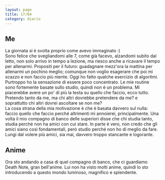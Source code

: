 ```yaml
--- 
layout: page
title: 17/04
category: diario
---
```


## Me

La giornata si è svolta proprio come avevo immaginato :)  
Sono felice che svegliandomi alle 7, come già facevo, alzandomi subito dal
letto, non solo arrivo in tempo a lezione, ma riesco anche a ricavare il tempo
per allenarmi. Propositi per il futuro: guadagnare mezz'ora la mattina per
allenarmi un pochino meglio; comunque non voglio esagerare che poi mi scazzo e
non faccio più niente. Oggi ho fatto qualche esercizio di algoritmi. Purtroppo
ho la sensazione di essere poco concentrato. Le mie routine sono fortemente
basate sullo studio, quindi non è un problema. Mi piacerebbe avere un po' di più
la testa su quello che faccio, ecco tutto. Pretendo tanto da me, ma chi altri
dovrebbe pretendere da me? e soprattutto chi altri dovrei ascoltare se non me?  
La cosa strana della mia motivazione è che è basata davvero sul nulla: faccio
quello che faccio perché altrimenti mi annoierei, principalmente. Una volta il
mio compagno di banco delle superiori disse che chi studia tanto, studia perché
non ha amici con cui stare. In parte è vero, non credo che gli amici siano così
fondamentali, però studio perché non ho di meglio da fare. Lungi dal volere più
amici, sia mai, davvero troppo stancante e logorante.

## Anime

Ora sto andando a casa di quel compagno di banco, che ci guardiamo Death Note,
gran bell'anime. Lui non ha visto molti anime, quindi lo sto introducendo a
questo mondo luminoso, magnifico e splendente.

